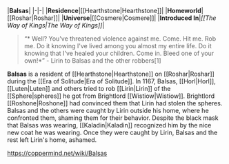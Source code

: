 |**Balsas**|
|-|-|
|**Residence**|[[Hearthstone\|Hearthstone]]|
|**Homeworld**|[[Roshar\|Roshar]]|
|**Universe**|[[Cosmere\|Cosmere]]|
|**Introduced In**|*[[The Way of Kings\|The Way of Kings]]*|

>“* Well? You've threatened violence against me. Come. Hit me. Rob me. Do it knowing I've lived among you almost my entire life. Do it knowing that I've healed your children. Come in. Bleed one of your own!*”
\- Lirin to Balsas and the other robbers[1]


**Balsas** is a resident of [[Hearthstone\|Hearthstone]] on [[Roshar\|Roshar]] during the [[Era of Solitude\|Era of Solitude]].
In 1167, Balsas, [[Horl\|Horl]], [[Luten\|Luten]] and others tried to rob [[Lirin\|Lirin]] of the [[Sphere\|spheres]] he got from Brightlord [[Wistiow\|Wistiow]]. Brightlord [[Roshone\|Roshone]] had convinced them that Lirin had stolen the spheres. Balsas and the others were caught by Lirin outside his home, where he confronted them, shaming them for their behavior. Despite the black mask that Balsas was wearing, [[Kaladin\|Kaladin]] recognized him by the nice new coat he was wearing. Once they were caught by Lirin, Balsas and the rest left Lirin's home, ashamed.



https://coppermind.net/wiki/Balsas